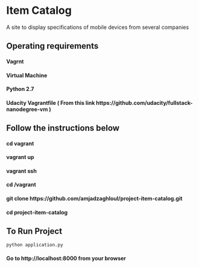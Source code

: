 <h1>Item Catalog</h1>
<body>

<p>A site to display specifications of mobile devices from several companies</p>

<h2>Operating requirements</h2>
<h4>Vagrnt</h4>
<h4>Virtual Machine</h4>
<h4>Python 2.7</h4>
<h4>Udacity Vagrantfile ( From this link 	https://github.com/udacity/fullstack-nanodegree-vm )</h4>

<h2>Follow the instructions below</h2>
<h4>cd vagrant</h4>
<h4>vagrant up</h4>
<h4>vagrant ssh</h4>
<h4>cd /vagrant</h4>
<h4>git clone https://github.com/amjadzaghloul/project-item-catalog.git</h4>
<h4>cd project-item-catalog</h4>

<h2>To Run Project</h2>
<pre><code>python application.py</code></pre>
<h4>Go to http://localhost:8000 from your browser</h4>

